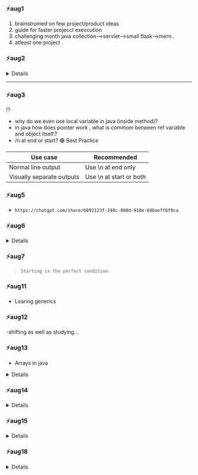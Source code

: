 ### ⚡aug1
1. brainstromed on few project/product ideas
2. guide for faster projecct execcution
3. challenging month java collection-->servlet-->small flask-->mern .
4. atleast one project .

### ⚡aug2

<details>

>Two seperate class with their own main() method inside, each having some variables inside the main method.
- would they able to use each others datamembers?? 
- `no`

⁉️- for questions that come to my 🧠

#### Java vs C Executable Files (Platform Independence)
- C code compiled on Windows creates a .exe file (Windows only).
- C code compiled on Linux creates a Linux binary (Linux only).
- These executables are not interchangeable between OSes.
- Java code compiles to bytecode (.class/.jar), not native OS executables.
- The same Java bytecode runs on any OS with a JVM (Windows, Linux, Mac, etc.).
- JVM makes Java platform independent; C executables are platform dependent.

---

🖥️ C Language (Platform Dependent)  
C code is compiled by a compiler into machine-specific executable code.  

The compiler converts the code into a .exe or binary based on the OS and architecture.  

📌 Example:  
- On Windows → winCode.exe
- On Linux → linCode (no .exe, just binary)  

✅ Each OS needs separate compilation.  
🚫 You cannot run Windows executable on Linux, or vice versa.  

☕ Java Language (Platform Independent at bytecode level)  
Java code is compiled by the Java Compiler (javac) into bytecode (.class file).  

This bytecode is not tied to any specific OS.  

It runs using the Java Virtual Machine (JVM) which acts as a bridge between OS and bytecode.  

📌 Example:  
MyProgram.java → Compiled to → MyProgram.class  

This .class file can run on:  

Windows JVM  

Linux JVM  

Mac JVM (or any other OS with JVM)  

✅ Write once, run anywhere (as long as JVM is installed)  
🚫 But .class is not a standalone executable like .exe; it needs JVM to run.  


</details>

---


### ⚡aug3

⁉️ 
- why do we even use local variable in java (inside method)?
- in java how does pointer work , what is commom between ref variable and object itself.?
- /n at end or start?
🟢 Best Practice    

|Use case|Recommended|
|---|---|
|Normal line output|Use \n at end only |
|Visually separate outputs|Use \n at start or both |
	  

### ⚡aug5
- `https://chatgpt.com/share/6892123f-240c-800d-910e-69baeff6f9ca`

### ⚡aug6

<details>

#### java Circle class...

```java

+--------------------------+
|      METHOD AREA         |  <-- Class-level memory (shared)
+--------------------------+
| Circle class loaded       |
| static float pi = 3.14    |
| static int[] myArr2       |
|   → reference → @0xA123   |  <-- (points to heap array)
| static method staticInfo4() |
+--------------------------+


+--------------------------+
|           HEAP           |  <-- Object-level memory
+--------------------------+
| Array @0xA123             |  <-- static myArr2 actual data
|   [1, 2, 5, 11]           |
+--------------------------+
| c1 → Circle object @0xB101|
|   radius = 1              |
|   color = null            |
|   myArr1 → @0xC001        |
+--------------------------+
| Array @0xC001             |  <-- non-static array of c1
|   [1, 3, 7]               |
+--------------------------+
| c2 → Circle object @0xB102|
|   radius = 3              |
|   color = null            |
|   myArr1 → @0xC002        |
+--------------------------+
| Array @0xC002             |  <-- non-static array of c2
|   [1, 3, 7]               |
+--------------------------+


+--------------------------+
|          STACK           |  <-- Method-local memory (per thread)
+--------------------------+
| main()                   |
|   Circle c1 → @0xB101     |
|   Circle c2 → @0xB102     |
+--------------------------+
| c1.perimeter1()          |
|   float res              |
+--------------------------+
| c1.surfaceArea2()        |
|   float res              |
+--------------------------+
| c1.volume3()             |
|   float res              |
+--------------------------+
| c2.perimeter1()          |
|   float res              |
+--------------------------+
| c2.surfaceArea2()        |
|   float res              |
+--------------------------+
| c2.volume3()             |
|   float res              |
+--------------------------+
| staticInfo4()            |
|   int x = 360            |  <-- local variable of static method
+--------------------------+

```
</details>

### ⚡aug7

>`Starting is the perfect condition.`

### ⚡aug11  
- Learing generics

### ⚡aug12
-shifting as well as studying...

### ⚡aug13
- Arrays in java
<details>

```java
int[] numbers = {1, 2, 3, 4, 5};  

//This line creates an array of integers named numbers and initializes it with the values 1, 2, 3, 4, and 5. The square brackets [] tell Java that numbers is an array.

public class ArrayDemo {
    public static void main(String[] args) {
        int[] numbers = {1,2,3,4,5};
        int index=0;
        for(int i:numbers){
            System.out.println("Element at index "+index+" is "+i);
            index++;
        }
    }
}

```
</details>

### ⚡aug14

<details>

### SDLC
>SDLC is the structured process followed to design, develop, test, and deliver high-quality software within time and budget.

It helps teams work in steps so that:

- Requirements are clear

- Bugs are caught early

- Project stays on track


| Step                        | Purpose                                                   | Key Output                                 |
| --------------------------- | --------------------------------------------------------- | ------------------------------------------ |
| 1. **Requirement Analysis** | Understand *what* the client wants                        | SRS (Software Requirement Specification)   |
| 2. **Planning**             | Decide *how* to do it, cost, timeline                     | Project Plan                               |
| 3. **Design**               | Create blueprint of software (UI, database, architecture) | HLD & LLD (High-Level & Low-Level Designs) |
| 4. **Development**          | Write the actual code                                     | Source Code                                |
| 5. **Testing**              | Find and fix bugs                                         | Test Report                                |
| 6. **Deployment**           | Release software to production                            | Live System                                |
| 7. **Maintenance**          | Keep software running, update, fix                        | Patches, Updates                           |


</details>

### ⚡aug15

<details>

| Model                                      | Kaise Kaam Karta Hai                                               | Best For                                       | Cons                               |
| ------------------------------------------ | ------------------------------------------------------------------ | ---------------------------------------------- | ---------------------------------- |
| **1. Waterfall**                           | Steps strictly **one after another** (no going back)               | Simple, small projects with fixed requirements | No flexibility; changes are costly |
| **2. V-Model (Validation & Verification)** | Waterfall ka hi version, but har dev step ke saath testing planned | Projects needing strong QA                     | Still rigid                        |
| **3. Incremental Model**                   | Software deliver in **small working parts**                        | Medium projects, partial delivery possible     | Needs good planning                |
| **4. Iterative Model**                     | Build a basic version → improve in **repeated cycles**             | When requirements are not fully known          | Risk of rework                     |
| **5. Spiral Model**                        | Focus on **risk analysis** + repeated cycles                       | Large, high-risk projects                      | Expensive, complex                 |
| **6. Agile**                               | Break into **small sprints** (1–4 weeks), continuous feedback      | Projects with changing requirements            | Needs close client involvement     |
| **7. Big Bang**                            | No formal plan, start coding immediately                           | Very small, experimental projects              | High risk of failure               |

</details>


### ⚡aug18

<details>
array vs arrayList

</details>